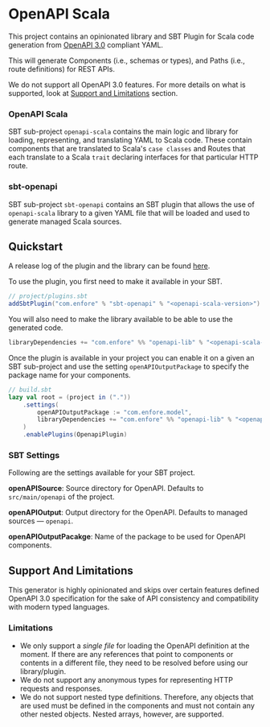# OpenAPI Scala

This project contains an opinionated library and SBT Plugin for Scala code generation from [OpenAPI 3.0](https://swagger.io/specification/) 
compliant YAML. 

This will generate Components (i.e., schemas or types), and Paths (i.e., route definitions) for REST APIs.

We do not support all OpenAPI 3.0 features. For more details on what is supported, look at [Support and Limitations](#support-and-limitations) 
section.

### OpenAPI Scala

SBT sub-project `openapi-scala` contains the main logic and library for loading, representing, and translating YAML to Scala code.
These contain components that are translated to Scala's `case classes` and Routes that each translate to a Scala `trait` declaring interfaces
for that particular HTTP route.

### sbt-openapi

SBT sub-project `sbt-openapi` contains an SBT plugin that allows the use of `openapi-scala` library to a given YAML file that will be loaded
and used to generate managed Scala sources.

## Quickstart

A release log of the plugin and the library can be found [here](https://github.numberfour.eu/Server/openapi-scala/releases).

To use the plugin, you first need to make it available in your SBT.
```scala
// project/plugins.sbt
addSbtPlugin("com.enfore" % "sbt-openapi" % "<openapi-scala-version>")
```

You will also need to make the library available to be able to use the generated code.
```scala
libraryDependencies += "com.enfore" %% "openapi-lib" % "<openapi-scala-version>"
```

Once the plugin is available in your project you can enable it on a given an SBT sub-project and use the setting `openAPIOutputPackage` to specify
the package name for your components. 

```scala
// build.sbt
lazy val root = (project in ("."))
    .settings(
        openAPIOutputPackage := "com.enfore.model",
        libraryDependencies += "com.enfore" %% "openapi-lib" % "<openapi-scala-version>"
    )
    .enablePlugins(OpenapiPlugin)
```


### SBT Settings

Following are the settings available for your SBT project.

**openAPISource**: Source directory for OpenAPI. Defaults to `src/main/openapi` of the project.

**openAPIOutput**: Output directory for the OpenAPI. Defaults to managed sources — `openapi`.

**openAPIOutputPacakge**: Name of the package to be used for OpenAPI components.

## Support And Limitations

This generator is highly opinionated and skips over certain features defined OpenAPI 3.0 specification for the sake of API consistency
and compatibility with modern typed languages.

### Limitations

- We only support a _single file_ for loading the OpenAPI definition at the moment. If there are any references that point to components or contents
in a different file, they need to be resolved before using our library/plugin.
- We do not support any anonymous types for representing HTTP requests and responses.
- We do not support nested type definitions. Therefore, any objects that are used must be defined in the components and must not contain
any other nested objects. Nested arrays, however, are supported.
